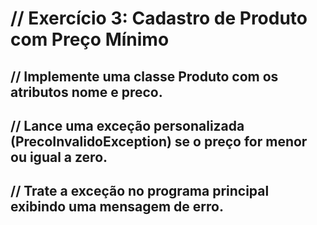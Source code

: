 # // Exercício 3: Cadastro de Produto com Preço Mínimo
## // Implemente uma classe Produto com os atributos nome e preco.
## // Lance uma exceção personalizada (PrecoInvalidoException) se o preço for menor ou igual a zero.
## // Trate a exceção no programa principal exibindo uma mensagem de erro.